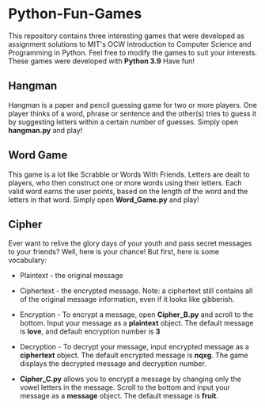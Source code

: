# Python-Fun-Games
This repository contains three interesting games that were developed as assignment solutions to MIT's OCW Introduction to Computer Science and Programming in Python. Feel free to modify the games to suit your interests. These games were developed with **Python 3.9** Have fun!

## Hangman
Hangman is a paper and pencil guessing game for two or more players. One player thinks of a word, phrase or sentence and the other(s) tries to guess it by suggesting letters within a certain number of guesses. Simply open **hangman.py** and play!

## Word Game
This game is a lot like Scrabble or Words With Friends. Letters are dealt to players, who then construct one or more words using their letters. Each valid word earns the user points, based on the length of the word and the letters in that word. Simply open **Word_Game.py** and play! 

## Cipher
Ever want to relive the glory days of your youth and pass secret messages to your friends? Well, here is your chance!
But first, here is some vocabulary: 
* Plaintext - the original message 
* Ciphertext - the encrypted message. Note: a ciphertext still contains all of the original message information, even if it looks like gibberish.

* Encryption - To encrypt a message, open **Cipher_B.py** and scroll to the bottom. Input your message as a **plaintext** object. The default message is **love**, and default encryption number is **3**
* Decryption - To decrypt your message, input encrypted message as a **ciphertext** object. The default encrypted message is **nqxg**. The game displays the decrypted message and decryption number. 
* **Cipher_C.py** allows you to encrypt a message by changing only the vowel letters in the message. Scroll to the bottom and input your message as a **message** object. The default message is **fruit**.
